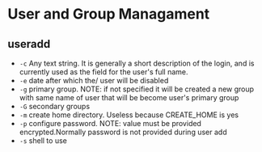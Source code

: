 # User and Group Managament

## useradd

- `-c` Any text string. It is generally a short description of the login, and is currently used as the field for the user's full name.
- `-e` date after which the/ user will be disabled
- `-g` primary group. NOTE: if not specified it will be created a new group with same name of user that will be become user's primary group
- `-G` secondary groups
- `-m` create home directory. Useless because CREATE_HOME is yes
- `-p` configure password. NOTE: value must be provided encrypted.Normally password is not provided during user add
- `-s` shell to use